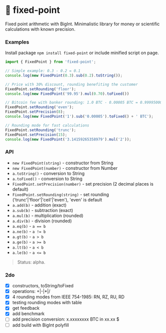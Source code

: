 # 🗿 fixed-point
Fixed point arithmetic with BigInt. Minimalistic library for money or scientific calculations with known precision.

### Examples

Install package `npm install fixed-point` or include minified script on page.

```js
import { FixedPoint } from 'fixed-point';

// Simple example: 0.3 - 0.2 = 0.1
console.log(new FixedPoint(0.3).sub(0.2).toString());

// Price with 30% discount, rounding benefiting the customer
FixedPoint.setRounding('floor');
console.log(new FixedPoint('99.95').mul(0.70).toFixed())

// Bitcoin fee with banker rounding: 1.0 BTC - 0.00005 BTC = 0.99995000 BTC  
FixedPoint.setRounding('even');
FixedPoint.setPrecision(8);
console.log(new FixedPoint('1').sub('0.00005').toFixed() + ' BTC');

// Rounding mode for fast calculations
FixedPoint.setRounding('trunc');
FixedPoint.setPrecision(15);
console.log(new FixedPoint('3.14159265358979').mul('2'));
```

### API

* `new FixedPoint(string)` - constructor from String
* `new FixedPoint(number)` - constructor from Number
* `a.toString()` - conversion to String
* `a.toFixed()` - conversion to String
* `FixedPoint.setPrecision(number)` - set precision (2 decimal places is default)
* `FixedPoint.setRounding(string)` - set rounding ('trunc'|'floor'|'ceil'|'even'), 'even' is default
* `a.add(b)` - addition (exact)
* `a.sub(b)` - subtraction (exact)
* `a.mul(b)` - multiplication (rounded)
* `a.div(b)` - division (rounded)
* `a.eq(b)` - `a == b`
* `a.ne(b)` - `a != b`
* `a.gt(b)` - `a > b`
* `a.ge(b)` - `a >= b`
* `a.lt(b)` - `a < b`
* `a.le(b)` - `a <= b`

> Status: alpha.

### 2do
- [x] constructors, toString/toFixed
- [x] operations: +|-|*|/
- [x] 4 rounding modes from IEEE 754-1985: RN, RZ, RU, RD
- [x] testing rounding modes with table
- [x] get feedback
- [x] add benchmark
- [ ] add precision conversion: x.xxxxxxxx BTC in xx.xx $
- [ ] add build with BigInt polyfill